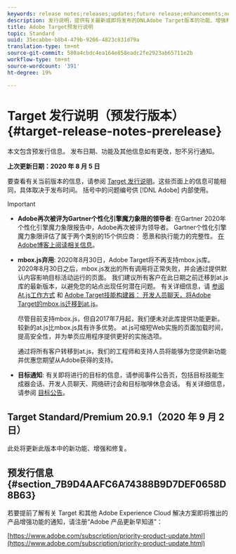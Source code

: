 ```yaml
---
keywords: release notes;releases;updates;future release;enhancements;new features;fixes;updates
description: 发行说明，提供有关最新或即将发布的DNLAdobe Target版本的功能、增强和修复的信息。
title: Adobe Target预发行说明
topic: Standard
uuid: 35ecabbe-b8b4-479b-9266-4823c831d79a
translation-type: tm+mt
source-git-commit: 580a4cbdc4ea164e858eadc2fe2923ab65711e2b
workflow-type: tm+mt
source-wordcount: '391'
ht-degree: 19%

---
```



# Target 发行说明（预发行版本）{#target-release-notes-prerelease}

本文包含预发行信息。 发布日期、功能及其他信息如有更改，恕不另行通知。

**上次更新日期：2020 年 8 月 5 日**

要查看有关当前版本的信息，请参阅 [Target 发行说明](release-notes.md)。这些页面上的信息可能相同，具体取决于发布时间。 括号中的问题编号供 [!DNL Adobe] 内部使用。

>[!IMPORTANT]
>
>* **Adobe再次被评为Gartner个性化引擎魔力象限的领导者**: 在Gartner 2020年个性化引擎魔力象限报告中，Adobe再次被评为领导者。 Gartner个性化引擎魔力象限评估了属于两个类别的15个供应商： 愿景和执行能力的完整性。 [在Adobe博客上阅读相关信息](https://theblog.adobe.com/adobe-again-named-leader-in-gartner-magic-quadrant-for-personalization-engines/)。
   >
   >
* **mbox.js弃用**: 2020年8月30日，Adobe Target将不再支持mbox.js库。 2020年8月30日之后，mbox.js发出的所有调用将正常失败，并会通过提供默认内容影响目标活动运行的页面。 我们建议所有客户在此日期之前迁移到at.js库的最新版本，以避免您的站点出现任何潜在问题。 有关详细信息，请 [参阅At.js工作方式](/help/c-implementing-target/c-implementing-target-for-client-side-web/c-how-atjs-works/how-atjs-works.md) 和 [Adobe Target技能构建器： 开发人员聊天，将Adobe Target的mbox.js迁移到at.js](https://seminars.adobeconnect.com/ptdo6mfo6qn6/?proto=true)。
   >
   >   
   尽管目前支持mbox.js，但自2017年7月起，我们便未对此库提供功能更新。 较新的at.js比mbox.js具有许多优势。 at.js可缩短Web实施的页面加载时间，提高安全性，并为单页应用程序提供更好的实施选项。
   >
   >   
   通过将所有客户转移到at.js，我们的工程师和支持人员将能够为您提供新功能并优惠您期望从Adobe获得的支持。
   >
   >
* **目标通知**: 有关即将进行的目标的信息，请参阅事件公告页，包括目标技能生成器会话、开发人员聊天、网络研讨会和目标咖啡休息会话。 有关详细信息，请参阅 [目标公告](/help/r-release-notes/target-announcements.md)。


## Target Standard/Premium 20.9.1（2020 年 9 月 2 日）

此处将更新此版本中的新功能、增强和修复。

## 预发行信息 {#section_7B9D4AAFC6A74388B9D7DEF0658D8B63}

若要提前了解有关 Target 和其他 Adobe Experience Cloud 解决方案即将推出的产品增强功能的通知，请注册“Adobe 产品更新早知道”：

[https://www.adobe.com/subscription/priority-product-update.html](https://www.adobe.com/subscription/priority-product-update.html)
